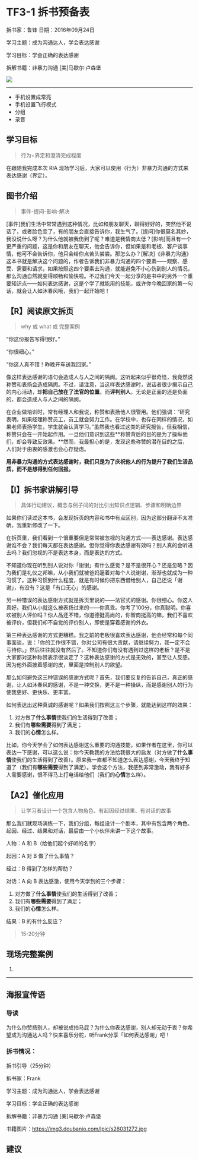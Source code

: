 # TF3-1 拆书预备表

拆书家：鲁锋  日期：2016年09月24日

学习主题：成为沟通达人，学会表达感谢

学习目标：学会正确的表达感谢

拆解书籍：非暴力沟通 [美]马歇尔·卢森堡

![](https://img3.doubanio.com/lpic/s26031272.jpg)

------

- 手机设置成常亮
- 手机设置飞行模式
- 分组
- 录音

## 学习目标

> 行为+界定和澄清完成程度

在跟随我完成本次 RIA 现场学习后，大家可以使用（行为）非暴力沟通的方式来表达感谢（界定）。

## 图书介绍

> 事件-提问-影响-解决

[事件]我们生活中常常遇到这种情况，比如和朋友聊天，聊得好好的，突然他不说话了，或者脸色变了，有的朋友会直接告诉你，我生气了。[提问]你很莫名其妙，我没说什么呀？为什么他就被我伤到了呢？难道是我情商太低？[影响]而且有一个更严重的问题，这是你和朋友在聊天，他会告诉你，但如果是和老板、客户谈事情，他可不会告诉你，他只会给你点苦头尝尝。那怎么办？[解决]《非暴力沟通》这本书就是解决这个问题的，作者告诉我们非暴力沟通的四个要素——观察、感受、需要和请求，如果按照这四个要素去沟通，就能避免不小心伤到别人的情况，那么沟通自然就变得顺畅和愉快啦。不过我们今天一起分享的是书中的另外一个重要知识点——如何表达感谢，这是个学了就能用的技能，或许你今晚回家的第一句话，就会让人如沐春风哦，我们一起开始吧！

## 【R】阅读原文拆页

> why 或 what 或 完整案例

“你这份报告写得很好。”

“你很细心。”

“你这人真不错！昨晚开车送我回家。”

像这样表达感谢的语句会造成人与人之间的隔阂。这听起来似乎很奇怪，我竟然说称赞和表扬会造成隔阂。不过，请注意，当这样表达感谢时，说话者很少揭示自己的内心活动，却**把自己放在了法官的位置**。而**评判别人**，无论是正面的还是负面的，都会造成人与人之间的隔阂。

在企业做培训时，常有经理人和我说，称赞和表扬他人很管用。他们强调：“研究表明，如果经理称赞员工，员工就会努力工作。在学校中，也存在同样的情况，如果老师表扬学生，学生就会认真学习。”虽然我也看过这类的研究报告，但我相信，称赞只会在一开始起作用。一旦他们意识到这些**称赞背后的目的是为了操纵他们，却会导致反效果。**然而，我最担心的是，发现这些称赞的潜在目的之后，人们对于由衷的感激也会心存疑虑。

**用非暴力沟通的方式表达感谢时，我们只是为了庆祝他人的行为提升了我们生活品质，而不是想得到任何回报。**

## 【I】拆书家讲解引导

> 具体行动建议，概念与例子间的对比引出知识点逻辑、步骤和明确边界

如果你们读过这本书，会发现拆页的内容和书中有点区别，因为这部分翻译不太准确，我重新修改了一下。

在拆页里，我们看到一个很重要但是常常被忽视的沟通方式——表达感谢。表达感谢谁不会？我们每天都在表达感谢。但你觉得你表达感谢有效吗？别人真的会听进去吗？我们忽视的不是表达本身，而是表达的方式。

不知道你现在听到别人说对你「谢谢」有什么感觉？是不是很开心？还是忽略？因为我们是礼仪之邦嘛，从小我们就被爸妈逼着对每个人说谢谢，渐渐也就成为一种习惯了。这种习惯到什么程度，就是有时候你把东西借给别人，自己还说「谢谢」，有没有？这是「有口无心」的感谢。

另一种错误的表达感谢方式就是拆页里说的——法官式的感谢。你很细心。你这人真好。我们从小就这么被表扬过来的——你真乖。你考了100分，你真聪明。你喜欢被别人评价吗？你人品还不错，你道德挺高尚的，你智商挺高的嘛，我们不喜欢被评价，但我们却不自觉的评价别人，即使是穿着感谢的外衣。

第三种表达感谢的方式更糟糕。我之前的老板很喜欢表达感谢，他会经常和每个同事面谈，说：「你的工作很不错，你对公司有很大贡献，请继续努力，我一定不会亏待你。」然后往往就没有然后了。不知道你们有没有遇到过这样的老板？是不是大家都对这种称赞表示很淡定了？这种表达感谢的方式是无效的，甚至让人反感。因为他外面披着感谢的皮，里面是控制别人的欲望。

那么如何避免这三种错误的感谢方式呢？首先，我们要反复的告诉自己，真正的感谢，让人如沐春风的感谢，不是一种交换，更不是一种操纵，而是感谢别人的行为使我更好、更快乐、更丰富。

如何表达出这种真诚的感谢呢？如果我们按照这三个步骤，就能达到这样的效果：

1. 对方做了**什么事情**使我们的生活得到了改善；
2. 我们有**哪些需要**得到了满足；
3. 我们的**心情**怎么样。

比如，你今天学会了如何表达感谢这么重要的沟通技能，如果作者在这里，你可以表达一下感谢，可以这么说：你今天教我的方法给我很大的启发（对方做了**什么事情**使我们的生活得到了改善）。原来我一直都不知道怎么表达感谢，今天我终于知道了（我们有**哪些需要**得到了满足）。学会这个方法，我感到非常激动，我有好多人需要感谢，恨不得马上打电话给他们（我们的**心情**怎么样）。

## 【A2】催化应用

> 让学习者设计一个包含人物角色、有起因经过结果、有对话的故事

那么我们就现场演练一下，我们分组，每组设计一个剧本，其中有包含两个角色、起因、经过、结果和对话，最后由一个小伙伴来讲一下这个故事。

人物：A 和 B（给他们起个好听的名字）

起因：A 对 B 做了什么事情？

经过：B 得到了怎样的帮助？

对话：A 向 B 表达感激，使用今天学到的三个步骤：

1. 对方做了**什么事情**使我们的生活得到了改善；
2. 我们有**哪些需要**得到了满足；
3. 我们的**心情**怎么样。

结果：B 的有什么反应？

> 15-20分钟

## 现场完整案例

1. ​

------

## 海报宣传语

### 导读

为什么你赞扬别人，却被说成拍马屁？为什么你表达感谢，别人却无动于衷？你希望成为沟通达人吗？快来喜乐分舵，听Frank分享「如何表达感谢」吧！

### 拆书情况：

拆书引导（25分钟）

拆书家：Frank

学习主题：成为沟通达人，学会表达感谢

学习目标：学会正确的表达感谢

拆解书籍：非暴力沟通 [美]马歇尔·卢森堡

书籍图片：https://img3.doubanio.com/lpic/s26031272.jpg

## 建议

### 